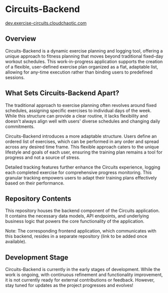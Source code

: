 # Circuits-Backend

[dev.exercise-circuits.cloudchaotic.com](https://dev.exercise-circuits.cloudchaotic.com)

## Overview

Circuits-Backend is a dynamic exercise planning and logging tool, offering a unique approach to fitness planning that moves beyond traditional fixed-day workout schedules. This work-in-progress application supports the creation of a flexible, user-defined exercise plan organized as a flat, adaptable list, allowing for any-time execution rather than binding users to predefined sessions.

## What Sets Circuits-Backend Apart?

The traditional approach to exercise planning often revolves around fixed schedules, assigning specific exercises to individual days of the week. While this structure can provide a clear routine, it lacks flexibility and doesn't always align well with users' diverse schedules and changing daily commitments.

Circuits-Backend introduces a more adaptable structure. Users define an ordered list of exercises, which can be performed in any order and spread across any desired time frame. This flexible approach caters to the unique lifestyle and goals of each user, ensuring the training plan remains a tool for progress and not a source of stress.

Detailed tracking features further enhance the Circuits experience, logging each completed exercise for comprehensive progress monitoring. This granular tracking empowers users to adapt their training plans effectively based on their performance.

## Repository Contents

This repository houses the backend component of the Circuits application. It contains the necessary data models, API endpoints, and underlying business logic that powers the core functionality of the application.

Note: The corresponding frontend application, which communicates with this backend, resides in a separate repository (link to be added once available).

## Development Stage

Circuits-Backend is currently in the early stages of development. While the work is ongoing, with continuous refinement and functionality improvement, it is not currently ready for external contributions or feedback. However, stay tuned for updates as the project progresses and evolves!